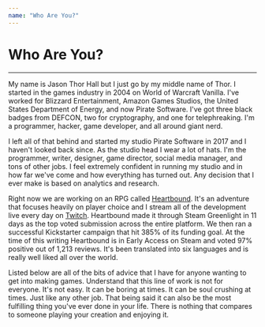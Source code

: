 ```yaml
---
name: "Who Are You?"
---
```


# Who Are You?
---
My name is Jason Thor Hall but I just go by my middle name of Thor. I started in the games industry in 2004 on World of Warcraft Vanilla. I've worked for Blizzard Entertainment, Amazon Games Studios, the United States Department of Energy, and now Pirate Software. I've got three black badges from DEFCON, two for cryptography, and one for telephreaking. I'm a programmer, hacker, game developer, and all around giant nerd.

I left all of that behind and started my studio Pirate Software in 2017 and I haven't looked back since. As the studio head I wear a lot of hats. I'm the programmer, writer, designer, game director, social media manager, and tons of other jobs. I feel extremely confident in running my studio and in how far we've come and how everything has turned out. Any decision that I ever make is based on analytics and research.

Right now we are working on an RPG called [Heartbound](https://store.steampowered.com/app/567380/Heartbound/). It's an adventure that focuses heavily on player choice and I stream all of the development live every day on [Twitch](https://piratesoftware.live/). Heartbound made it through Steam Greenlight in 11 days as the top voted submission across the entire platform. We then ran a successful Kickstarter campaign that hit 385% of its funding goal. At the time of this writing Heartbound is in Early Access on Steam and voted 97% positive out of 1,213 reviews. It's been translated into six languages and is really well liked all over the world.

Listed below are all of the bits of advice that I have for anyone wanting to get into making games. Understand that this line of work is not for everyone. It's not easy. It can be boring at times. It can be soul crushing at times. Just like any other job. That being said it can also be the most fulfilling thing you've ever done in your life. There is nothing that compares to someone playing your creation and enjoying it.